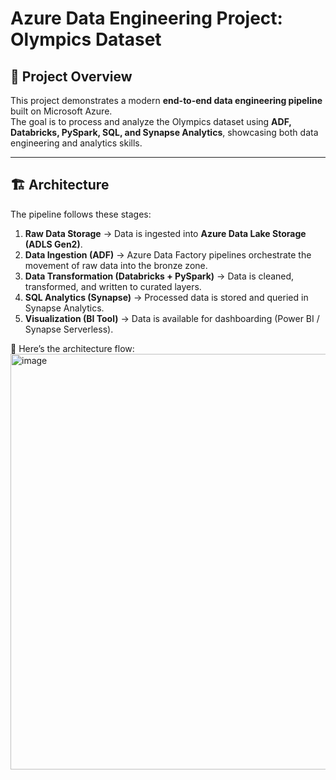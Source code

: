 # Azure Data Engineering Project: Olympics Dataset

## 📖 Project Overview
This project demonstrates a modern **end-to-end data engineering pipeline** built on Microsoft Azure.  
The goal is to process and analyze the Olympics dataset using **ADF, Databricks, PySpark, SQL, and Synapse Analytics**, showcasing both data engineering and analytics skills.

---

## 🏗️ Architecture

The pipeline follows these stages:

1. **Raw Data Storage** → Data is ingested into **Azure Data Lake Storage (ADLS Gen2)**.
2. **Data Ingestion (ADF)** → Azure Data Factory pipelines orchestrate the movement of raw data into the bronze zone.
3. **Data Transformation (Databricks + PySpark)** → Data is cleaned, transformed, and written to curated layers.
4. **SQL Analytics (Synapse)** → Processed data is stored and queried in Synapse Analytics.
5. **Visualization (BI Tool)** → Data is available for dashboarding (Power BI / Synapse Serverless).

📌 Here’s the architecture flow:
<img width="1366" height="665" alt="image" src="https://github.com/user-attachments/assets/e42f2bf1-270f-414a-ada0-9a1a59889dd8" />
